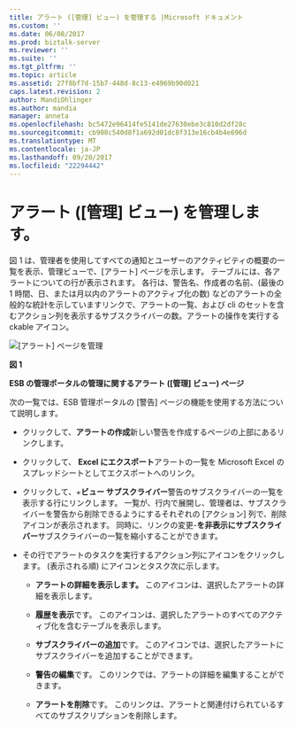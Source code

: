 ```yaml
---
title: アラート ([管理] ビュー) を管理する |Microsoft ドキュメント
ms.custom: ''
ms.date: 06/08/2017
ms.prod: biztalk-server
ms.reviewer: ''
ms.suite: ''
ms.tgt_pltfrm: ''
ms.topic: article
ms.assetid: 27f8bf7d-15b7-448d-8c13-e4969b90d021
caps.latest.revision: 2
author: MandiOhlinger
ms.author: mandia
manager: anneta
ms.openlocfilehash: bc5472e96414fe5141de27630ebe3c810d2df28c
ms.sourcegitcommit: cb908c540d8f1a692d01dc8f313e16cb4b4e696d
ms.translationtype: MT
ms.contentlocale: ja-JP
ms.lasthandoff: 09/20/2017
ms.locfileid: "22294442"
---
```

# <a name="manage-alerts-administration-view"></a>アラート ([管理] ビュー) を管理します。
図 1 は、管理者を使用してすべての通知とユーザーのアクティビティの概要の一覧を表示、管理ビューで、[アラート] ページを示します。 テーブルには、各アラートについての行が表示されます。 各行は、警告名、作成者の名前、(最後の 1 時間、日、または月以内のアラートのアクティブ化の数) などのアラートの全般的な統計を示していますリンクで、アラートの一覧、および cli のセットを含むアクション列を表示するサブスクライバーの数。アラートの操作を実行する ckable アイコン。  
  
 ![[アラート] ページを管理](../esb-toolkit/media/ch8-managealertspage.jpg "Ch8 ManageAlertsPage")  
  
 **図 1**  
  
 **ESB の管理ポータルの管理に関するアラート ([管理] ビュー) ページ**  
  
 次の一覧では、ESB 管理ポータルの [警告] ページの機能を使用する方法について説明します。  
  
-   クリックして、**アラートの作成**新しい警告を作成するページの上部にあるリンクします。  
  
-   クリックして、 **Excel にエクスポート**アラートの一覧を Microsoft Excel のスプレッドシートとしてエクスポートへのリンク。  
  
-   クリックして、+**ビュー サブスクライバー**警告のサブスクライバーの一覧を表示する行にリンクします。 一覧が、行内で展開し、管理者は、サブスクライバーを警告から削除できるようにするそれぞれの [アクション] 列で、削除アイコンが表示されます。 同時に、リンクの変更-**を非表示にサブスクライバー**サブスクライバーの一覧を縮小することができます。  
  
-   その行でアラートのタスクを実行するアクション列にアイコンをクリックします。 (表示される順) にアイコンとタスク次に示します。  
  
    -   **アラートの詳細を表示します。** このアイコンは、選択したアラートの詳細を表示します。  
  
    -   **履歴を表示**です。 このアイコンは、選択したアラートのすべてのアクティブ化を含むテーブルを表示します。  
  
    -   **サブスクライバーの追加**です。 このアイコンでは、選択したアラートにサブスクライバーを追加することができます。  
  
    -   **警告の編集**です。 このリンクでは、アラートの詳細を編集することができます。  
  
    -   **アラートを削除**です。 このリンクは、アラートと関連付けられているすべてのサブスクリプションを削除します。